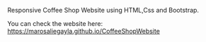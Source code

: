 Responsive Coffee Shop Website using HTML,Css and Bootstrap.

You can check the website here: https://marosaliegayla.github.io/CoffeeShopWebsite
